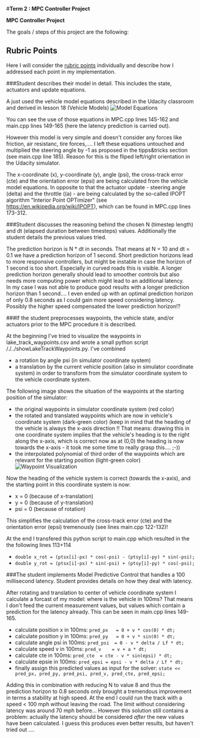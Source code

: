 #**Term 2 : MPC Controller Project**


**MPC Controller Project**

The goals / steps of this project are the following:

[//]: # (Image References)

[image0]: ./../tools/Predictive_Model_Equations.png "model_equations.png"
[image1]: ./../tools/initial_position.png "waypoint_rotation.png"

## Rubric Points
Here I will consider the [rubric points](https://review.udacity.com/#!/rubrics/896/view) individually and describe how I addressed each point in my implementation.  


###Student describes their model in detail. This includes the state, actuators and update equations.

A just used the vehicle model equations described in the Udacity classroom and derived in lesson 18 (Vehicle Models)
![Model Equations][image0]

You can see the use of those equations in MPC.cpp lines 145-162 and main.cpp lines 149-165 (here the latency prediction is carried out). 

However this model is very simple and doesn't consider any forces like friction, air resistanc, tire forces,....
I left these equations untouched and multiplied the steering angle by -1 as proposed in the tipps&tricks section (see main.cpp line 185). Reason for this is the fliped left/right orientation in the Udacity simulator.

The x-coordinate (x), y-coordinate (y), angle (psi), the cross-track error (cte) and the orientation error (epsi) are being calculated from the vehicle model equations. In opposite to that the actuator update - steering angle (delta) and the throttle ((a) - are being calculated by the so-called IPOPT algorithm "Interior Point OPTimizer" (see https://en.wikipedia.org/wiki/IPOPT), which can be found in MPC.cpp lines 173-312. 

###Student discusses the reasoning behind the chosen N (timestep length) and dt (elapsed duration between timesteps) values. Additionally the student details the previous values tried.

The prediction horizon is N * dt in seconds. That means at N = 10 and dt = 0.1 we have a prediction horizon of 1 second.
Short prediction horizons lead to more responsive controllers, but might be instable in case the horizon of 1 second is too short. Especially in curved roads this is visible. A longer prediction horizon generally should lead to smoother controls but also needs more computing power which might lead to an additional latency.  
In my case I was not able to produce good results with a longer prediction horizon than 1 second....
I even ended up with an optimal prediction horizon of only 0.8 seconds as I could gain more speed considering latency. Possibly the higher speed compensated the lower prediction horizon!?

###If the student preprocesses waypoints, the vehicle state, and/or actuators prior to the MPC procedure it is described.

At the beginning I've tried to visualize the waypoints in lake_track_waypoints.csv and wrote a small python script /./../showLakeTrackWaypoints.py.
I've combined 
* a rotation by angle psi (in simulator coordinate system)
* a translation by the current vehicle position (also in simulator coordinate system)
in order to transform from the simulator coordinate system to the vehicle coordinate system.

The following image shows the situation of the waypoints at the starting position of the simulator:
* the original waypoints in simulator coordinate system (red color)
* the rotated and translated waypoints which are now in vehicle's coordinate system (dark-green color)
(keep in mind that the heading of the vehicle is always the x-axis direction !! That means: drawing this in one coordinate system implies that the vehicle's heading is to the right along the x-axis, which is correct now as at (0,0) the heading is now towards the x-axis - it took me some time to really grasp this.... ;-))
* the interpolated polynomial of third order of the waypoints which are relevant for the starting position (light-green color)
![Waypoint Visualization][image1]

Now the heading of the vehicle system is correct (towards the x-axis), and the starting point in this coordinate system is now:
* x = 0 (because of x-translation)
* y = 0 (because of y-translation)
* psi = 0 (because of rotation)

This simplifies the calculation of the cross-track error (cte) and the orientation error (epsi) tremenously (see lines main.cpp 122-132)!

At the end I transfered this python script to main.cpp which resulted in the the following lines 113+114
* `double x_rot = (ptsx[i]-px) * cos(-psi) - (ptsy[i]-py) * sin(-psi);`
* `double y_rot = (ptsx[i]-px) * sin(-psi) + (ptsy[i]-py) * cos(-psi);`


###The student implements Model Predictive Control that handles a 100 millisecond latency. Student provides details on how they deal with latency.

After rotating and translation to center of vehicle coordinate system I calculate a forcast of my model: where is the vehicle in 100ms? That means I don't feed the current measurement values, but values which contain a prediction for the latency already.
This can be seen in main.cpp lines 149-165. 
* calculate position x in 100ms: `pred_px   = 0 + v * cos(0) * dt;`
* calculate position y in 100ms: `pred_py   = 0 + v * sin(0) * dt;`
* calculate angle  psi in 100ms: `pred_psi  = 0 - v * delta / Lf * dt;`
* calculate speed v in    100ms: `pred_v    = v + a * dt;`
* calculate cte in 100ms:  `pred_cte  = cte - v * sin(epsi) * dt;`
* calculate epsie in 100ms: `pred_epsi = epsi - v * delta / Lf * dt;`
* finally assign this predicted values as input for the solver: `state << pred_px, pred_py, pred_psi, pred_v, pred_cte, pred_epsi;`


Adding this in combination with reducing N to value 8 and thus the prediction horizon to 0.8 seconds only brought a tremendous improvement in terms a stability at high speed. At the end I could run the track with a speed < 100 mph without leaving the road. The limit without considering latency was around 70 mph before...
However this solution still contains a problem: actually the latency should be considered *after* the new values have been calculated. I guess this produces even better results, but haven't tried out ....
